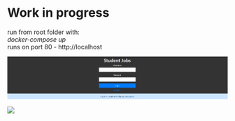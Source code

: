 # Work in progress

run from root folder with:  
*docker-compose up*  
runs on port 80 - http://localhost

![](screenshots/1.png)

![](screenshots/2.gif)
